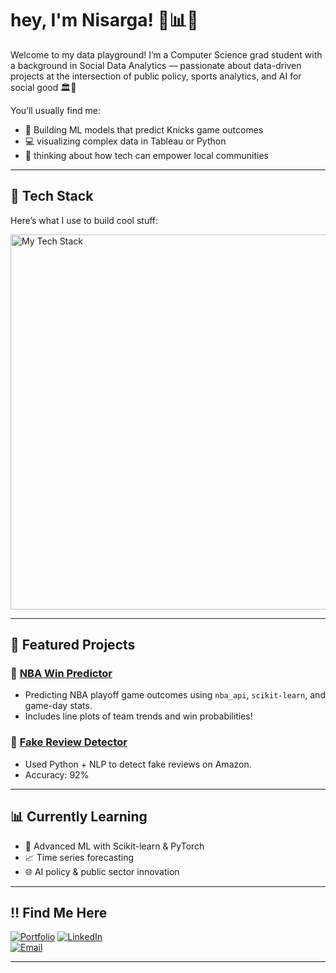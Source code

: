 # hey, I'm Nisarga! 🌱📊✨

Welcome to my data playground! I’m a Computer Science grad student with a background in Social Data Analytics — passionate about data-driven projects at the intersection of public policy, sports analytics, and AI for social good 🏛️🏀

You’ll usually find me:
- 🏀 Building ML models that predict Knicks game outcomes
- 💻 visualizing complex data in Tableau or Python
- 🌇 thinking about how tech can empower local communities

---

## 🔧 Tech Stack
Here’s what I use to build cool stuff:

<img src="https://skillicons.dev/icons?i=python,sklearn,tableau,pandas,numpy,html,css,js,git,github,r" alt="My Tech Stack" width="600"/>

---

## 📂 Featured Projects

### 🏀 [NBA Win Predictor](https://github.com/nisargakadam/nba-ecf-win-predictor)
- Predicting NBA playoff game outcomes using `nba_api`, `scikit-learn`, and game-day stats.
-  Includes line plots of team trends and win probabilities!


### 🧠 [Fake Review Detector](https://github.com/nisargakadam/Influence-of-Fake-Reviews-on-Quality-Amazon-Product-Recommendation)
- Used Python + NLP to detect fake reviews on Amazon.  
- Accuracy: 92% 
---

## 📊 Currently Learning
- 🐍 Advanced ML with Scikit-learn & PyTorch
- 📈 Time series forecasting
- 🌐 AI policy & public sector innovation

---

## ‼️ Find Me Here

[![Portfolio](https://img.shields.io/badge/Portfolio-%230077B5?style=for-the-badge&logo=google-chrome&logoColor=white)](https://nisargakadam.github.io) 
[![LinkedIn](https://img.shields.io/badge/LinkedIn-%230077B5?style=for-the-badge&logo=linkedin&logoColor=white)](https://www.linkedin.com/in/nisarga-kadam/)  
[![Email](https://img.shields.io/badge/Email-nisargakadam@gmail.com-%23EA4335?style=for-the-badge&logo=gmail&logoColor=white)](mailto:nisargakadam@gmail.com)

---
